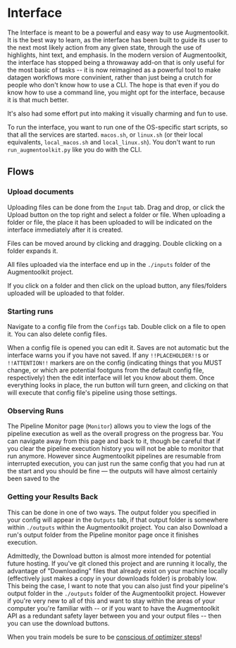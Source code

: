 # Interface

The Interface is meant to be a powerful and easy way to use Augmentoolkit. It is the best way to learn, as the interface has been built to guide its user to the next most likely action from any given state, through the use of highlights, hint text, and emphasis. In the modern version of Augmentoolkit, the interface has stopped being a throwaway add-on that is only useful for the most basic of tasks -- it is now reimagined as a powerful tool to make datagen workflows more convinient, rather than just being a crutch for people who don't know how to use a CLI. The hope is that even if you do know how to use a command line, you might opt for the interface, because it is that much better.

It's also had some effort put into making it visually charming and fun to use.

To run the interface, you want to run one of the OS-specific start scripts, so that all the services are started. `macos.sh`, or `linux.sh` (or their local equivalents, `local_macos.sh` and `local_linux.sh`). You don't want to run `run_augmentoolkit.py` like you do with the CLI.

## Flows

### Upload documents

Uploading files can be done from the `Input` tab. Drag and drop, or click the Upload button on the top right and select a folder or file. When uploading a folder or file, the place it has been uploaded to will be indicated on the interface immediately after it is created.

Files can be moved around by clicking and dragging. Double clicking on a folder expands it.

All files uploaded via the interface end up in the `./inputs` folder of the Augmentoolkit project.

If you click on a folder and then click on the upload button, any files/folders uploaded will be uploaded to that folder.

### Starting runs

Navigate to a config file from the `Configs` tab. Double click on a file to open it. You can also delete config files.

When a config file is opened you can edit it. Saves are not automatic but the interface warns you if you have not saved. If any `!!PLACEHOLDER!!`s or ``!!ATTENTION!!`` markers are on the config (indicating things that you MUST change, or which are potential footguns from the default config file, respectively) then the edit interface will let you know about them. Once everything looks in place, the run button will turn green, and clicking on that will execute that config file's pipeline using those settings.

### Observing Runs

The Pipeline Monitor page (`Monitor`) allows you to view the logs of the pipeline execution as well as the overall progress on the progress bar. You can navigate away from this page and back to it, though be careful that if you clear the pipeline execution history you will not be able to monitor that run anymore. However since Augmentoolkit pipelines are resumable from interrupted execution, you can just run the same config that you had run at the start and you should be fine — the outputs will have almost certainly been saved to the 

### Getting your Results Back

This can be done in one of two ways. The output folder you specified in your config will appear in the `Outputs` tab, if that output folder is somewhere within `./outputs` within the Augmentoolkit project. You can also Download a run's output folder from the Pipeline monitor page once it finishes execution.

Admittedly, the Download button is almost more intended for potential future hosting. If you've git cloned this project and are running it locally, the advantage of "Downloading" files that already exist on your machine locally (effectively just makes a copy in your downloads folder) is probably low. This being the case, I want to note that you can also just find your pipeline's output folder in the `./outputs` folder of the Augmentoolkit project. However if you're very new to all of this and want to stay within the areas of your computer you're familiar with -- or if you want to have the Augmentoolkit API as a redundant safety layer between you and your output files -- then you can use the download buttons.

When you train models be sure to be [conscious of optimizer steps](../README.md#note-for-when-you-start-training)!